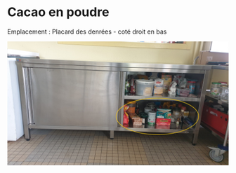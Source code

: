 # Cacao en poudre


Emplacement : Placard des denrées - coté droit en bas

![placarddenreedroit.jpg](/placarddenreedroitenbas.jpg)


